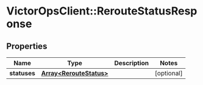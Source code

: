# VictorOpsClient::RerouteStatusResponse

## Properties

| Name         | Type                                               | Description | Notes      |
| ------------ | -------------------------------------------------- | ----------- | ---------- |
| **statuses** | [**Array&lt;RerouteStatus&gt;**](RerouteStatus.md) |             | [optional] |
